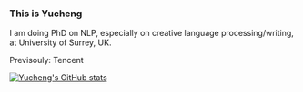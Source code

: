 ### This is Yucheng

I am doing PhD on NLP, especially on creative language processing/writing, at University of Surrey, UK.

Previsouly: Tencent

[![Yucheng's GitHub stats](https://github-readme-stats.vercel.app/api?username=liyucheng09&PAT_1)](https://github.com/anuraghazra/github-readme-stats)

<!--
**liyucheng09/liyucheng09** is a ✨ _special_ ✨ repository because its `README.md` (this file) appears on your GitHub profile.

Here are some ideas to get you started:

- 🔭 I’m currently working on ...
- 🌱 I’m currently learning ...
- 👯 I’m looking to collaborate on ...
- 🤔 I’m looking for help with ...
- 💬 Ask me about ...
- 📫 How to reach me: ...
- 😄 Pronouns: ...
- ⚡ Fun fact: ...
-->
